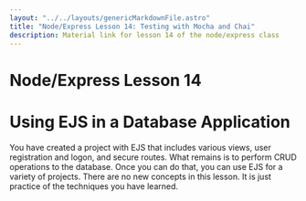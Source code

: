 ```yaml
---
layout: "../../layouts/genericMarkdownFile.astro"
title: "Node/Express Lesson 14: Testing with Mocha and Chai"
description: Material link for lesson 14 of the node/express class
---
```


# Node/Express Lesson 14

# Using EJS in a Database Application

You have created a project with EJS that includes various views, user registration and logon,
and secure routes. What remains is to perform CRUD operations to the database. Once
you can do that, you can use EJS for a variety of projects. There are no new concepts in
this lesson. It is just practice of the techniques you have learned.
